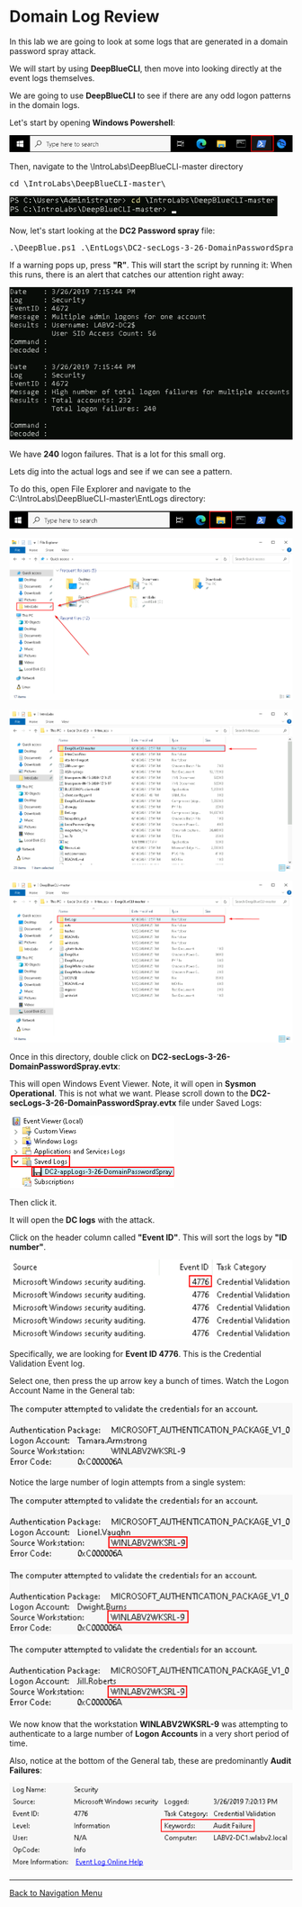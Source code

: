 # Domain Log Review

In this lab we are going to look at some logs that are generated in a domain password spray attack.

We will start by using **DeepBlueCLI**, then move into looking directly at the event logs themselves.

We are going to use **DeepBlueCLI** to see if there are any odd logon patterns in the domain logs.

Let's start by opening **Windows Powershell**:

![](attachments/OpeningPowershell.png)

Then, navigate to the \IntroLabs\DeepBlueCLI-master directory

<pre>cd \IntroLabs\DeepBlueCLI-master\</pre>

![](attachments/dlr_directory.png)

Now, let's start looking at the **DC2 Password spray** file:

<pre>.\DeepBlue.ps1 .\EntLogs\DC2-secLogs-3-26-DomainPasswordSpray.evtx</pre>

If a warning pops up, press **"R"**.  This will start the script by running it:
When this runs, there is an alert that catches our attention right away:

![](attachments/dlr_domainpasswordspray.png)

We have **240** logon failures.  That is a lot for this small org.

Lets dig into the actual logs and see if we can see a pattern.

To do this, open File Explorer and navigate to the C:\IntroLabs\DeepBlueCLI-master\EntLogs directory:

![](attachments/OpeningFileExplorer.png)

![](attachments/Navintolabs.png)

![](attachments/NavtoDBMaster.png)

![](attachments/navtoent.png)

Once in this directory, double click on **DC2-secLogs-3-26-DomainPasswordSpray.evtx**:


This will open Windows Event Viewer.  Note, it will open in **Sysmon Operational**.  This is not what we want.  Please scroll down to the **DC2-secLogs-3-26-DomainPasswordSpray.evtx** file under Saved Logs:

![](attachments/dlr_winevent.png)

Then click it.  

It will open the **DC logs** with the attack.

Click on the header column called **"Event ID"**.  This will sort the logs by **"ID number"**. 

![](attachments/dlr_microsoftsecauditing.png)

Specifically, we are looking for **Event ID 4776**.  This is the Credential Validation Event log.

Select one, then press the up arrow key a bunch of times.  Watch the Logon Account Name in the General tab:

![](attachments/dlr_eventproperties1.png)

Notice the large number of login attempts from a single system:

![](attachments/dlr_eventproperties2.png)

![](attachments/dlr_eventproperties3.png)

![](attachments/dlr_eventproperties4.png)

We now know that the workstation **WINLABV2WKSRL-9** was attempting to authenticate to a large number of **Logon Accounts** in a very short period of time.

Also, notice at the bottom of the General tab, these are predominantly **Audit Failures**:

![](attachments/dlr_auditfailure.png)

***

[Back to Navigation Menu](/IntroClassFiles/navigation.md)
